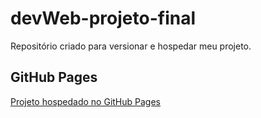 # devWeb-projeto-final

Repositório criado para versionar e hospedar meu projeto.
 
 ## GitHub Pages

<a href="https://bb1u3.github.io/devWeb-projeto-final/" target="_blank">Projeto hospedado no GitHub Pages</a>